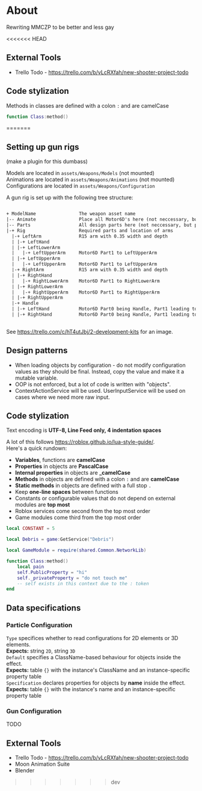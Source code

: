 # About

Rewriting MMCZP to be better and less gay

<<<<<<< HEAD
## External Tools

* Trello Todo - <https://trello.com/b/vLcRXfah/new-shooter-project-todo>

## Code stylization

Methods in classes are defined with a colon ``:`` and are camelCase

```lua
function Class:method()
```
=======
## Setting up gun rigs

(make a plugin for this dumbass)

Models are located in `assets/Weapons/Models` (not mounted)  
Animations are located in `assets/Weapons/Animations` (not mounted)  
Configurations are located in `assets/Weapons/Configuration`  

A gun rig is set up with the following tree structure:

```txt

+ ModelName                The weapon asset name
|-- Animate                Place all Motor6D's here (not neccessary, but preferred)
|-- Parts                  All design parts here (not neccessary, but preferred)
|-+ Rig                    Required parts and location of arms
  |-+ LeftArm              R15 arm with 0.35 width and depth
  | |-+ LeftHand
  | |-+ LeftLowerArm
  |   |-+ LeftUpperArm     Motor6D Part1 to LeftUpperArm
  | |-+ LeftUpperArm
  |   |-+ LeftUpperArm     Motor6D Part1 to LeftUpperArm
  |-+ RightArm             R15 arm with 0.35 width and depth
  | |-+ RightHand
  |   |-+ RightLowerArm    Motor6D Part1 to RightLowerArm
  | |-+ RightLowerArm
  |   |-+ RightUpperArm    Motor6D Part1 to RightUpperArm
  | |-+ RightUpperArm
  |-+ Handle
  | |-+ LeftHand           Motor6D Part0 being Handle, Part1 leading to LeftHand in LeftArm
  | |-+ RightHand          Motor6D Part0 being Handle, Part1 leading to RightHand in RightArm
  
```

See <https://trello.com/c/hT4utJbj/2-development-kits> for an image.

## Design patterns

* When loading objects by configuration - do not modify configuration values as they should be final.
  Instead, copy the value and make it a mutable variable.
* OOP is not enforced, but a lot of code is written with "objects".
* ContextActionService will be used. UserInputService will be used on cases where we need more raw input.

## Code stylization

Text encoding is **UTF-8, Line Feed only, 4 indentation spaces**

A lot of this follows <https://roblox.github.io/lua-style-guide/>.  
Here's a quick rundown:

+ **Variables**, functions are **camelCase**  
+ **Properties** in objects are **PascalCase**  
+ **Internal properties** in objects are **_camelCase**  
+ **Methods** in objects are defined with a colon `:` and are **camelCase**  
+ **Static methods** in objects are defined with a full stop `.`
+ Keep **one-line spaces** between functions
+ Constants or configurable values that do not depend on external modules are **top most**
+ Roblox services come second from the top most order
+ Game modules come third from the top most order

```lua
local CONSTANT = 5

local Debris = game:GetService("Debris")

local GameModule = require(shared.Common.NetworkLib)

function Class:method()
    local pain
    self.PublicProperty = "hi"
    self._privateProperty = "do not touch me"
    -- self exists in this context due to the : token
end
```

## Data specifications

### Particle Configuration

`Type` specifices whether to read configurations for 2D elements or 3D elements.  
**Expects:** string `2D`, string `3D`  
`Default` specifies a ClassName-based behaviour for objects inside the effect.  
**Expects:** table `{}` with the instance's ClassName and an instance-specific property table  
`Specification` declares properties for objects by **name** inside the effect.
**Expects:** table `{}` with the instance's name and an instance-specific property table

### Gun Configuration

TODO

## External Tools

* Trello Todo - <https://trello.com/b/vLcRXfah/new-shooter-project-todo>
* Moon Animation Suite
* Blender
>>>>>>> dev
